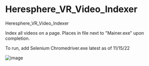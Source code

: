 # Heresphere_VR_Video_Indexer
Heresphere_VR_Video_Indexer

Index all videos on a page. Places in file next to "Mainer.exe" upon completion. 

To run, add Selenium Chromedriver.exe latest as of 11/15/22

![image](https://user-images.githubusercontent.com/98753696/201842126-d328ceec-2b6e-450d-a3ee-c4dd6bf9f293.png)
